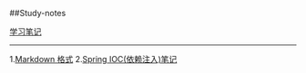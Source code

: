 
##Study-notes

[学习笔记](https://github.com/haoyoulove/Study-notes/issues)

------------------------------------------------------------------------------

1.[Markdown 格式](https://github.com/haoyoulove/Study-notes/issues/1)
2.[Spring IOC(依赖注入)笔记](https://github.com/haoyoulove/Study-notes/issues/2)
